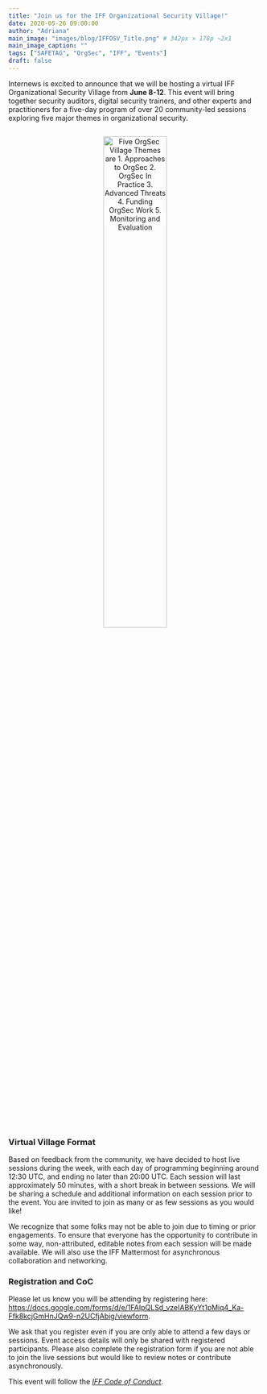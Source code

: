 ```yaml
---
title: "Join us for the IFF Organizational Security Village!"
date: 2020-05-26 09:00:00
author: "Adriana"
main_image: "images/blog/IFFOSV_Title.png" # 342px × 178p ~2x1
main_image_caption: ""
tags: ["SAFETAG", "OrgSec", "IFF", "Events"]
draft: false
---
```


Internews is excited to announce that we will be hosting a virtual IFF Organizational Security Village from **June 8-12**. This event will bring together security auditors, digital security trainers, and other experts and practitioners for a five-day program of over 20 community-led sessions exploring five major themes in organizational security.

<div style="text-align: center"><a href="https://globaltech.internews.org/blog/iff-orgsec"><img src="/images/blog/IFFOSV_Theme.png" alt="Five OrgSec Village Themes are 1. Approaches to OrgSec 2. OrgSec In Practice 3. Advanced Threats 4. Funding OrgSec Work 5. Monitoring and Evaluation" style="border: 0; width: 50%; padding: 1em;" /></a></div>

### Virtual Village Format

Based on feedback from the community, we have decided to host live sessions during the week, with each day of programming beginning around 12:30 UTC, and ending no later than 20:00 UTC. Each session will last approximately 50 minutes, with a short break in between sessions. We will be sharing a schedule and additional information on each session prior to the event. You are invited to join as many or as few sessions as you would like!

We recognize that some folks may not be able to join due to timing or prior engagements. To ensure that everyone has the opportunity to contribute in some way, non-attributed, editable notes from each session will be made available. We will also use the IFF Mattermost for asynchronous collaboration and networking.

### Registration and CoC

Please let us know you will be attending by registering here: https://docs.google.com/forms/d/e/1FAIpQLSd_vzeIABKyYt1pMiq4_Ka-Ffk8kcjGmHnJQw9-n2UCfjAbig/viewform.

We ask that you register even if you are only able to attend a few days or sessions. Event access details will only be shared with registered participants. Please also complete the registration form if you are not able to join the live sessions but would like to review notes or contribute asynchronously.

This event will follow the [*IFF Code of Conduct*](https://www.internetfreedomfestival.org/wiki/index.php/Code_of_Conduct).
